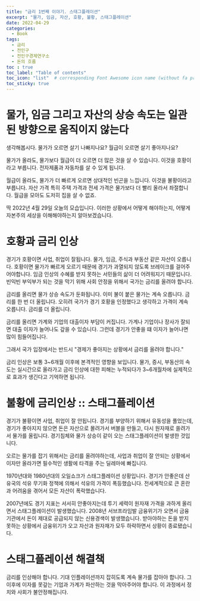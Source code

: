 ```yaml
---
title: "금리 1번째 이야기. 스태그플레이션"
excerpt: "물가, 임금, 자산, 호황, 불황, 스태그플레이션"
date: 2022-04-29
categories:
  - Book
tags:
  - 금리
  - 전인구
  - 전인구경제연구소
  - 돈의 흐름
toc : true
toc_label: "Table of contents"
toc_icon: "list"  # corresponding Font Awesome icon name (without fa prefix)
toc_sticky: true
---
```


# 물가, 임금 그리고 자산의 상승 속도는 일관된 방향으로 움직이지 않는다

생각해봅시다. 물가가 오르면 살기 나빠지나요? 월급이 오르면 살기 좋아지나요?  

물가가 올라도, 물가보다 월급이 더 오르면 더 많은 것을 살 수 있습니다. 이것을 호황이라고 부릅니다. 전자제품과 자동차를 살 수 있게 됩니다. 

월급이 올라도, 물가가 더 빠르게 오르면 상대적인 빈곤을 느낍니다. 이것을 불황이라고 부릅니다. 자산 가격 특히 주택 가격과 전세 가격은 물가보다 더 빨리 올라서 좌절합니다. 월급을 모아도 도저히 집을 살 수 없죠.

딱 2022년 4월 29일 오늘의 모습입니다. 이러한 상황에서 어떻게 해야하는지, 어떻게 자본주의 세상을 이해해야하는지 알아보겠습니다.

# 호황과 금리 인상

경기가 호황이면 사업, 취업이 잘됩니다. 물가, 임금, 주식과 부동산 같은 자산이 오릅니다. 호황이면 물가가 빠르게 오르기 때문에 경기가 과열되지 않도록 브레이크를 걸어주어야합니다. 임금 인상의 수혜를 받지 못하는 서민들의 삶이 더 어려워지기 때문입니다. 빈익빈 부익부가 되는 것을 막기 위해 사회 안정을 위해서 국가는 금리를 올려야 합니다.

금리를 올리면 물가 상승 속도가 둔화됩니다. 이미 불이 붙은 물가는 계속 오릅니다. 금리를 한 번 더 올립니다. 오히려 국가가 경기 호황을 인정했다고 생각하고 가격이 계속 오릅니다. 금리를 더 올립니다. 

금리를 올리면 가계와 기업의 대출이자 부담이 커집니다. 가계나 기업이나 장사가 잘되면 대출 이자가 늘어나도 갚을 수 있습니다. 그런데 경기가 안좋을 떄 이자가 늘어나면 많이 힘들어집니다.

그래서 국가 입장에서는 반드시 "경제가 좋아지는 상황에서 금리를 올려야 합니다."

금리 인상은 보통 3~6개월 이후에 본격적인 영향을 보입니다. 물가, 증시, 부동산의 속도는 실시간으로 올라가고 금리 인상에 대한 피해는 누적되다가 3~6개월차에 실제적으로 효과가 생긴다고 기억하면 됩니다.

# 불황에 금리인상 :: 스태그플레이션

경기가 불황이면 사업, 취업이 잘 안됩니다. 경기를 부양하기 위해서 유동성을 풀었는데, 경기가 좋아지지 않으면 돈은 자산으로 몰려가서 버블을 만들고, 다시 원자재로 쏠려가서 물가를 올립니다. 경기침체와 물가 상승이 같이 오는 스태그플레이션이 발생한 것입니다.

오르는 물가를 잡기 위해서는 금리를 올려야하는데, 사업과 취업이 잘 안되는 상황에서 이자만 올라가면 필수적인 생활에 타격을 주는 딜레마에 빠집니다.  

1970년대와 1980년대의 오일쇼크가 스태그플레이션 상황입니다. 경기가 안좋은데 산유국의 석유 무기화 정책에 의해서 석유의 가격이 폭등했습니다. 전세계적으로 큰 혼란과 어려움을 겪어서 모든 자산이 폭락했습니다.  

2007년에도 경기 지표는 서서히 안좋아지는데 투기 세력이 원자재 가격을 과하게 올리면서 스태그플레이션이 발생했습니다. 2008년 서브프라임발 금융위기가 오면서 금융기관에서 돈이 제대로 공급되지 않는 신용경색이 발생했습니다. 받아야하는 돈을 받지 못하는 상황에서 금융위기가 오고 자산과 원자재가 모두 하락하면서 상황이 종료됐습니다.  

# 스태그플레이션 해결책

금리를 인상해야 합니다. 기대 인플레이션까지 잡히도록 계속 물가를 잡아야 합니다. 그 이후에 이자를 못갚는 기업과 가계가 파산하는 것을 막아주어야 합니다. 이 과정에서 정치와 사회가 불안정해집니다. 





